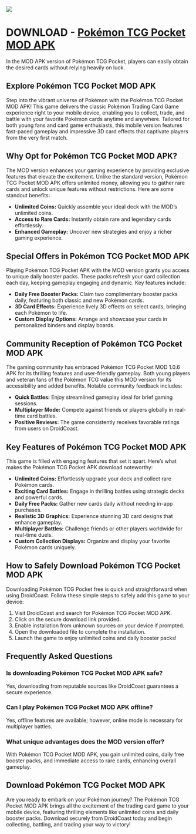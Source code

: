<img src="https://m.gjcdn.net/game-header/1900/939107-crop0_125_2000_866-iy6kbhir-v4.webp">

<h1>DOWNLOAD - <a href="https://droidcoast.com/pokemon-tcg-pocket-mod-apk/">Pokémon TCG Pocket MOD APK</a></h1>

<p>In the MOD APK version of Pokémon TCG Pocket, players can easily obtain the desired cards without relying heavily on luck.</p>

<h2>Explore Pokémon TCG Pocket MOD APK</h2>
<p>Step into the vibrant universe of Pokémon with the Pokémon TCG Pocket MOD APK! This game delivers the classic Pokémon Trading Card Game experience right to your mobile device, enabling you to collect, trade, and battle with your favorite Pokémon cards anytime and anywhere. Tailored for both young fans and card game enthusiasts, this mobile version features fast-paced gameplay and impressive 3D card effects that captivate players from the very first match.</p>

<h2>Why Opt for Pokémon TCG Pocket MOD APK?</h2>
<p>The MOD version enhances your gaming experience by providing exclusive features that elevate the excitement. Unlike the standard version, Pokémon TCG Pocket MOD APK offers unlimited money, allowing you to gather rare cards and unlock unique features without restrictions. Here are some standout benefits:</p>
<ul>
    <li><strong>Unlimited Coins:</strong> Quickly assemble your ideal deck with the MOD’s unlimited coins.</li>
    <li><strong>Access to Rare Cards:</strong> Instantly obtain rare and legendary cards effortlessly.</li>
    <li><strong>Enhanced Gameplay:</strong> Uncover new strategies and enjoy a richer gaming experience.</li>
</ul>

<h2>Special Offers in Pokémon TCG Pocket MOD APK</h2>
<p>Playing Pokémon TCG Pocket APK with the MOD version grants you access to unique daily booster packs. These packs refresh your card collection each day, keeping gameplay engaging and dynamic. Key features include:</p>
<ul>
    <li><strong>Daily Free Booster Packs:</strong> Claim two complimentary booster packs daily, featuring both classic and new Pokémon cards.</li>
    <li><strong>3D Card Effects:</strong> Experience lively 3D effects on select cards, bringing each Pokémon to life.</li>
    <li><strong>Custom Display Options:</strong> Arrange and showcase your cards in personalized binders and display boards.</li>
</ul>

<h2>Community Reception of Pokémon TCG Pocket MOD APK</h2>
<p>The gaming community has embraced Pokémon TCG Pocket MOD 1.0.6 APK for its thrilling features and user-friendly gameplay. Both young players and veteran fans of the Pokémon TCG value this MOD version for its accessibility and added benefits. Notable community feedback includes:</p>
<ul>
    <li><strong>Quick Battles:</strong> Enjoy streamlined gameplay ideal for brief gaming sessions.</li>
    <li><strong>Multiplayer Mode:</strong> Compete against friends or players globally in real-time card battles.</li>
    <li><strong>Positive Reviews:</strong> The game consistently receives favorable ratings from users on DroidCoast.</li>
</ul>

<h2>Key Features of Pokémon TCG Pocket MOD APK</h2>
<p>This game is filled with engaging features that set it apart. Here’s what makes the Pokémon TCG Pocket APK download noteworthy:</p>
<ul>
    <li><strong>Unlimited Coins:</strong> Effortlessly upgrade your deck and collect rare Pokémon cards.</li>
    <li><strong>Exciting Card Battles:</strong> Engage in thrilling battles using strategic decks and powerful cards.</li>
    <li><strong>Daily Free Packs:</strong> Gather new cards daily without needing in-app purchases.</li>
    <li><strong>Realistic 3D Graphics:</strong> Experience stunning 3D card designs that enhance gameplay.</li>
    <li><strong>Multiplayer Battles:</strong> Challenge friends or other players worldwide for real-time duels.</li>
    <li><strong>Custom Collection Displays:</strong> Organize and display your favorite Pokémon cards uniquely.</li>
</ul>

<h2>How to Safely Download Pokémon TCG Pocket MOD APK</h2>
<p>Downloading Pokémon TCG Pocket free is quick and straightforward when using DroidCoast. Follow these simple steps to safely add this game to your device:</p>
<ol>
    <li>Visit DroidCoast and search for Pokémon TCG Pocket MOD APK.</li>
    <li>Click on the secure download link provided.</li>
    <li>Enable installation from unknown sources on your device if prompted.</li>
    <li>Open the downloaded file to complete the installation.</li>
    <li>Launch the game to enjoy unlimited coins and daily booster packs!</li>
</ol>

<h2>Frequently Asked Questions</h2>

<h3>Is downloading Pokémon TCG Pocket MOD APK safe?</h3>
<p>Yes, downloading from reputable sources like DroidCoast guarantees a secure experience.</p>

<h3>Can I play Pokémon TCG Pocket MOD APK offline?</h3>
<p>Yes, offline features are available; however, online mode is necessary for multiplayer battles.</p>

<h3>What unique advantages does the MOD version offer?</h3>
<p>With Pokémon TCG Pocket MOD APK, you gain unlimited coins, daily free booster packs, and immediate access to rare cards, enhancing overall gameplay.</p>

<h2>Download Pokémon TCG Pocket MOD APK</h2>
<p>Are you ready to embark on your Pokémon journey? The Pokémon TCG Pocket MOD APK brings all the excitement of the trading card game to your mobile device, featuring thrilling elements like unlimited coins and daily booster packs. Download securely from DroidCoast today and begin collecting, battling, and trading your way to victory!</p>
